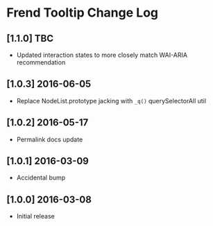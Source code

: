 # Frend Tooltip Change Log

## [1.1.0] TBC
- Updated interaction states to more closely match WAI-ARIA recommendation

## [1.0.3] 2016-06-05
- Replace NodeList.prototype jacking with `_q()` querySelectorAll util

## [1.0.2] 2016-05-17
- Permalink docs update

## [1.0.1] 2016-03-09
- Accidental bump

## [1.0.0] 2016-03-08
- Initial release